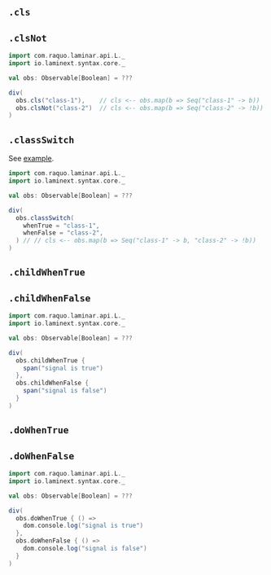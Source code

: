 ## `.cls` 
## `.clsNot` 

```scala
import com.raquo.laminar.api.L._
import io.laminext.syntax.core._

val obs: Observable[Boolean] = ???

div(
  obs.cls("class-1"),    // cls <-- obs.map(b => Seq("class-1" -> b))
  obs.clsNot("class-2")  // cls <-- obs.map(b => Seq("class-2" -> !b))
)
```

## `.classSwitch`

See [example](/core/example-signal-of-boolean-class-switch).

```scala
import com.raquo.laminar.api.L._
import io.laminext.syntax.core._

val obs: Observable[Boolean] = ???

div(
  obs.classSwitch(
    whenTrue = "class-1",
    whenFalse = "class-2",
  ) // // cls <-- obs.map(b => Seq("class-1" -> b, "class-2" -> !b))
)
```

## `.childWhenTrue` 
## `.childWhenFalse`

```scala
import com.raquo.laminar.api.L._
import io.laminext.syntax.core._

val obs: Observable[Boolean] = ???

div(
  obs.childWhenTrue {
    span("signal is true")
  },
  obs.childWhenFalse {
    span("signal is false")
  }
)
```

## `.doWhenTrue`
## `.doWhenFalse`

```scala
import com.raquo.laminar.api.L._
import io.laminext.syntax.core._

val obs: Observable[Boolean] = ???

div(
  obs.doWhenTrue { () =>
    dom.console.log("signal is true")    
  },
  obs.doWhenFalse { () =>
    dom.console.log("signal is false")
  }
)
```
